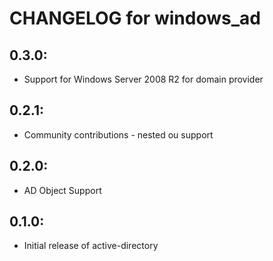 # CHANGELOG for windows_ad

## 0.3.0:

* Support for Windows Server 2008 R2 for domain provider

## 0.2.1:

* Community contributions - nested ou support

## 0.2.0:

* AD Object Support

## 0.1.0:

* Initial release of active-directory





